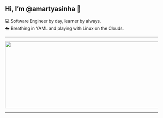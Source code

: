 Hi, I’m @amartyasinha 👋
---
<!---
I’m a Cloud and DevOps Enthusiast, passionate about Linux and Automation.  
Currently working as a DevOps Engineer, with the aim to learn something new daily.  
🐧 I play with Linux and breathe in `.yaml`.
--->
💻 Software Engineer by day, learner by always.  
☁️ Breathing in YAML and playing with Linux on the Clouds.    


---

<p align="center">
  <img width="800" height="220" src="https://streak-stats.demolab.com?user=amartyasinha&theme=highcontrast&hide_border=true&border_radius=5&card_width=800">
</p>

---

<!---
amartyasinha918/amartyasinha918 is a ✨ special ✨ repository because its `README.md` (this file) appears on your GitHub profile.
You can click the Preview link to take a look at your changes.
--->

